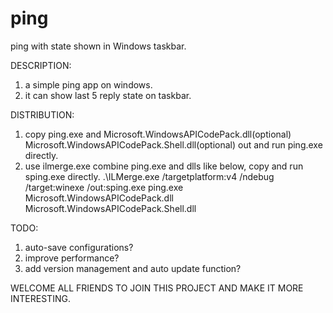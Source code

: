 # ping
ping with state shown in Windows taskbar.

DESCRIPTION:
1. a simple ping app on windows.
2. it can show last 5 reply state on taskbar.

DISTRIBUTION:
1. copy ping.exe and Microsoft.WindowsAPICodePack.dll(optional) Microsoft.WindowsAPICodePack.Shell.dll(optional) out and run ping.exe directly.
2. use ilmerge.exe combine ping.exe and dlls like below, copy and run sping.exe directly.
	.\ILMerge.exe /targetplatform:v4 /ndebug /target:winexe  /out:sping.exe ping.exe  Microsoft.WindowsAPICodePack.dll Microsoft.WindowsAPICodePack.Shell.dll

TODO:
1. auto-save configurations?
2. improve performance?
3. add version management and auto update function?

WELCOME ALL FRIENDS TO JOIN THIS PROJECT AND MAKE IT MORE INTERESTING.
